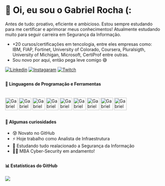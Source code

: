# 🎲 Oi, eu sou o Gabriel Rocha (:

Antes de tudo: proativo, eficiente e ambicioso. Estou sempre estudando para me certificar e aprimorar meus conhecimentos! Atualmente estudando muito para seguir carreira em Segurança da Informação. 
- +20 cursos/certificações em tencologia, entre eles empresas como: IBM, FIAP, Fortinet, University of Colorado, Coursera, Pluralsigth, University of Michigan, Microsoft, CertiProf entre outras.
- Sou novo por aqui, então pega leve comigo 😅

[![Linkedin](https://img.shields.io/badge/LinkedIn-0077B5?style=for-the-badge&logo=linkedin&logoColor=white)](https://www.linkedin.com/in/gabriel-rocha-oliveira)
[![Instagaram](https://img.shields.io/badge/Instagram-E4405F?style=for-the-badge&logo=instagram&logoColor=white)](https://www.instagram.com/bielrochazl)
[![Twitch](https://img.shields.io/badge/Twitch-9146FF?style=for-the-badge&logo=twitch&logoColor=white)](https://www.twitch.tv/bielrisk)

##

#### 🧰 Linguagens de Programação e Ferramentas

<div style="display: inline_block"><br>
  <img align="center" alt="GabrielAzure" heigth="30" width="40" src="https://cdn.jsdelivr.net/gh/devicons/devicon/icons/azure/azure-original.svg" />
  <img align="center" alt="GabrielCanva" heigth="30" width="40" src="https://cdn.jsdelivr.net/gh/devicons/devicon/icons/canva/canva-original.svg">
  <img align="center" alt="GabrielJira" heigth="30" width="40" src="https://cdn.jsdelivr.net/gh/devicons/devicon/icons/jira/jira-original.svg" />
  <img align="center" alt="GabrielLinux" heigth="30" width="40" src="https://cdn.jsdelivr.net/gh/devicons/devicon/icons/linux/linux-original.svg" />
  <img align="center" alt="GabrielPython" heigth="30" width="40" src="https://cdn.jsdelivr.net/gh/devicons/devicon/icons/python/python-original.svg" />
  <img align="center" alt="GabrielForce" heigth="30" width="40" src="https://cdn.jsdelivr.net/gh/devicons/devicon/icons/salesforce/salesforce-original.svg" />
  <img align="center" alt="GabrielUbuntu" heigth="30" width="40" src="https://cdn.jsdelivr.net/gh/devicons/devicon/icons/ubuntu/ubuntu-plain.svg" />
  <img align="center" alt="GabrielGitHub" heigth="30" width="40" src="https://cdn.jsdelivr.net/gh/devicons/devicon/icons/github/github-original.svg" />
  <img align="center" alt="GabrielBash" heigth="30" width="40"src="https://cdn.jsdelivr.net/gh/devicons/devicon/icons/bash/bash-original.svg" />
                
</div>

##

 #### 🧐 Algumas curiosidades
     
- 😰 Novato no GitHub
- ⚡ Hoje trabalho como Analista de Infraestrutura
- 🌱 Estudando tudo realacionado a Segurança da Informação
- 👨‍💻 MBA Cyber-Security em andamento!

##

#### 📊 Estatísticas do GitHub

<picture>
<source 
  srcset="https://github-readme-stats.vercel.app/api?username=anuraghazra&show_icons=true&theme=dark"
  media="(prefers-color-scheme: dark)"
/>
<source
  srcset="https://github-readme-stats.vercel.app/api?username=bielrisk&show_icons=true"
  media="(prefers-color-scheme: light), (prefers-color-scheme: no-preference)"
/>
<img src="https://github-readme-stats.vercel.app/api?username=bielrisk&show_icons=true" />
</picture>
